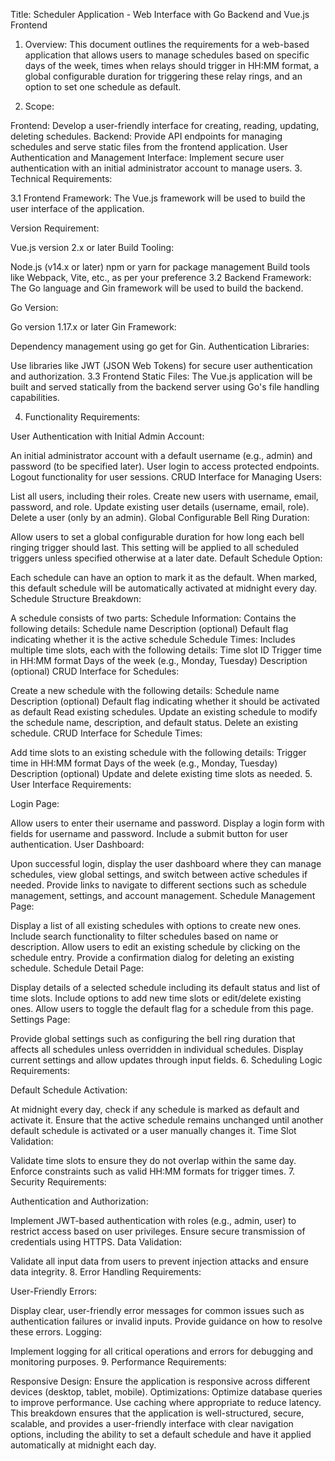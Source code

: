 Title: Scheduler Application - Web Interface with Go Backend and Vue.js Frontend

1. Overview: This document outlines the requirements for a web-based application that allows users to manage schedules based on specific days of the week, times when relays should trigger in HH:MM format, a global configurable duration for triggering these relay rings, and an option to set one schedule as default.

2. Scope:

Frontend: Develop a user-friendly interface for creating, reading, updating, deleting schedules.
Backend: Provide API endpoints for managing schedules and serve static files from the frontend application.
User Authentication and Management Interface: Implement secure user authentication with an initial administrator account to manage users.
3. Technical Requirements:

3.1 Frontend Framework:
The Vue.js framework will be used to build the user interface of the application.

Version Requirement:

Vue.js version 2.x or later
Build Tooling:

Node.js (v14.x or later)
npm or yarn for package management
Build tools like Webpack, Vite, etc., as per your preference
3.2 Backend Framework:
The Go language and Gin framework will be used to build the backend.

Go Version:

Go version 1.17.x or later
Gin Framework:

Dependency management using go get for Gin.
Authentication Libraries:

Use libraries like JWT (JSON Web Tokens) for secure user authentication and authorization.
3.3 Frontend Static Files:
The Vue.js application will be built and served statically from the backend server using Go's file handling capabilities.

4. Functionality Requirements:

User Authentication with Initial Admin Account:

An initial administrator account with a default username (e.g., admin) and password (to be specified later).
User login to access protected endpoints.
Logout functionality for user sessions.
CRUD Interface for Managing Users:

List all users, including their roles.
Create new users with username, email, password, and role.
Update existing user details (username, email, role).
Delete a user (only by an admin).
Global Configurable Bell Ring Duration:

Allow users to set a global configurable duration for how long each bell ringing trigger should last. This setting will be applied to all scheduled triggers unless specified otherwise at a later date.
Default Schedule Option:

Each schedule can have an option to mark it as the default.
When marked, this default schedule will be automatically activated at midnight every day.
Schedule Structure Breakdown:

A schedule consists of two parts:
Schedule Information: Contains the following details:
Schedule name
Description (optional)
Default flag indicating whether it is the active schedule
Schedule Times: Includes multiple time slots, each with the following details:
Time slot ID
Trigger time in HH:MM format
Days of the week (e.g., Monday, Tuesday)
Description (optional)
CRUD Interface for Schedules:

Create a new schedule with the following details:
Schedule name
Description (optional)
Default flag indicating whether it should be activated as default
Read existing schedules.
Update an existing schedule to modify the schedule name, description, and default status.
Delete an existing schedule.
CRUD Interface for Schedule Times:

Add time slots to an existing schedule with the following details:
Trigger time in HH:MM format
Days of the week (e.g., Monday, Tuesday)
Description (optional)
Update and delete existing time slots as needed.
5. User Interface Requirements:

Login Page:

Allow users to enter their username and password.
Display a login form with fields for username and password.
Include a submit button for user authentication.
User Dashboard:

Upon successful login, display the user dashboard where they can manage schedules, view global settings, and switch between active schedules if needed.
Provide links to navigate to different sections such as schedule management, settings, and account management.
Schedule Management Page:

Display a list of all existing schedules with options to create new ones.
Include search functionality to filter schedules based on name or description.
Allow users to edit an existing schedule by clicking on the schedule entry.
Provide a confirmation dialog for deleting an existing schedule.
Schedule Detail Page:

Display details of a selected schedule including its default status and list of time slots.
Include options to add new time slots or edit/delete existing ones.
Allow users to toggle the default flag for a schedule from this page.
Settings Page:

Provide global settings such as configuring the bell ring duration that affects all schedules unless overridden in individual schedules.
Display current settings and allow updates through input fields.
6. Scheduling Logic Requirements:

Default Schedule Activation:

At midnight every day, check if any schedule is marked as default and activate it.
Ensure that the active schedule remains unchanged until another default schedule is activated or a user manually changes it.
Time Slot Validation:

Validate time slots to ensure they do not overlap within the same day.
Enforce constraints such as valid HH:MM formats for trigger times.
7. Security Requirements:

Authentication and Authorization:

Implement JWT-based authentication with roles (e.g., admin, user) to restrict access based on user privileges.
Ensure secure transmission of credentials using HTTPS.
Data Validation:

Validate all input data from users to prevent injection attacks and ensure data integrity.
8. Error Handling Requirements:

User-Friendly Errors:

Display clear, user-friendly error messages for common issues such as authentication failures or invalid inputs.
Provide guidance on how to resolve these errors.
Logging:

Implement logging for all critical operations and errors for debugging and monitoring purposes.
9. Performance Requirements:

Responsive Design:
Ensure the application is responsive across different devices (desktop, tablet, mobile).
Optimizations:
Optimize database queries to improve performance.
Use caching where appropriate to reduce latency.
This breakdown ensures that the application is well-structured, secure, scalable, and provides a user-friendly interface with clear navigation options, including the ability to set a default schedule and have it applied automatically at midnight each day.
